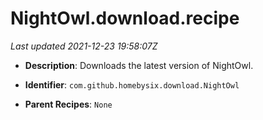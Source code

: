 # NightOwl.download.recipe

_Last updated 2021-12-23 19:58:07Z_

- **Description**: Downloads the latest version of NightOwl.

- **Identifier**: `com.github.homebysix.download.NightOwl`

- **Parent Recipes**: `None`